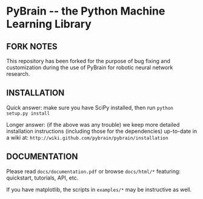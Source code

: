PyBrain -- the Python Machine Learning Library
===============================================

FORK NOTES
----------
This repository has been forked for the purpose of bug fixing and
customization during the use of PyBrain for robotic neural network
research.


INSTALLATION
------------
Quick answer: make sure you have SciPy installed, then run
```python setup.py install```
	
Longer answer: (if the above was any trouble) we keep more
detailed installation instructions (including those
for the dependencies) up-to-date in a wiki at:
```http://wiki.github.com/pybrain/pybrain/installation```


DOCUMENTATION
-------------
Please read ```docs/documentation.pdf``` or browse ```docs/html/*```
featuring: quickstart, tutorials, API, etc.

If you have matplotlib, the scripts in ```examples/*``` may be instructive
as well.
